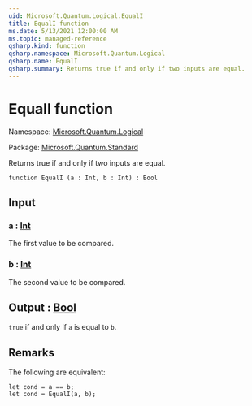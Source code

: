 ```yaml
---
uid: Microsoft.Quantum.Logical.EqualI
title: EqualI function
ms.date: 5/13/2021 12:00:00 AM
ms.topic: managed-reference
qsharp.kind: function
qsharp.namespace: Microsoft.Quantum.Logical
qsharp.name: EqualI
qsharp.summary: Returns true if and only if two inputs are equal.
---
```


# EqualI function

Namespace: [Microsoft.Quantum.Logical](xref:Microsoft.Quantum.Logical)

Package: [Microsoft.Quantum.Standard](https://nuget.org/packages/Microsoft.Quantum.Standard)


Returns true if and only if two inputs are equal.

```qsharp
function EqualI (a : Int, b : Int) : Bool
```


## Input

### a : [Int](xref:microsoft.quantum.qsharp.valueliterals#int-literals)

The first value to be compared.


### b : [Int](xref:microsoft.quantum.qsharp.valueliterals#int-literals)

The second value to be compared.



## Output : [Bool](xref:microsoft.quantum.qsharp.valueliterals#bool-literals)

`true` if and only if `a` is equal to `b`.

## Remarks

The following are equivalent:```qsharplet cond = a == b;let cond = EqualI(a, b);```